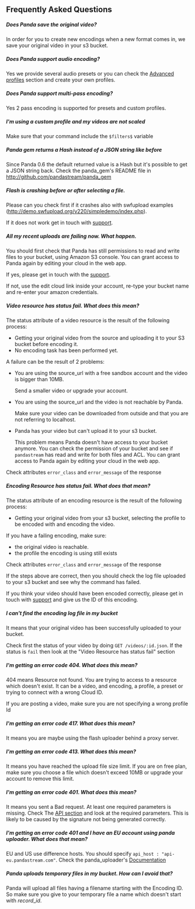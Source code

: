## Frequently Asked Questions

##### Does Panda save the original video?
In order for you to create new encodings when a new format comes in, we save your original video in your s3 bucket.

##### Does Panda support audio encoding?
Yes we provide several audio presets or you can check the [Advanced profiles](#encoding_profiles) section and create your own profiles.

##### Does Panda support multi-pass encoding?
Yes 2 pass encoding is supported for presets and custom profiles.

##### I'm using a custom profile and my videos are not scaled
Make sure that your command include the `$filters$` variable

##### Panda gem returns a Hash instead of a JSON string like before
Since Panda 0.6 the default returned value is a Hash but it's possible to get a JSON string back.
Check the panda\_gem's README file in <http://github.com/pandastream/panda_gem>

##### Flash is crashing before or after selecting a file.
Please can you check first if it crashes also with swfupload examples (http://demo.swfupload.org/v220/simpledemo/index.php).

If it does not work get in touch with [support](http://help.copper.io/collection/37-panda).

##### All my recent uploads are failing now. What happen.
You should first check that Panda has still permissions to read and write files to your bucket, using Amazon S3 console.
You can grant access to Panda again by editing your cloud in the web app.

If yes, please get in touch with the [support](http://help.copper.io/collection/37-panda).

If not, use the edit cloud link inside your account, re-type your bucket name and re-enter your amazon credentials.

##### Video resource has status fail. What does this mean?

The status attribute of a video resource is the result of the following process:

* Getting your original video from the source and uploading it to your S3 bucket before encoding it.
* No encoding task has been performed yet.

A failure can be the result of 2 problems:

* You are using the source_url with a free sandbox account and the video is bigger than 10MB.

  Send a smaller video or upgrade your account.

* You are using the source_url and the video is not reachable by Panda. 

  Make sure your video can be downloaded from outside and that you are not referring to localhost.

* Panda has your video but can't upload it to your s3 bucket. 

  This problem means Panda doesn't have access to your bucket anymore. 
  You can check the permission of your bucket and see if `pandastream` has read and write for both files and ACL.
  You can grant access to Panda again by editing your cloud in the web app.
  
Check attributes `error_class` and `error_message` of the response

##### Encoding Resource has status fail. What does that mean?

The status attribute of an encoding resource is the result of the following process:

* Getting your original video from your s3 bucket, selecting the profile to be encoded with and encoding the video.

If you have a failing encoding, make sure: 
* the original video is reachable.
* the profile the encoding is using still exists

Check attributes `error_class` and `error_message` of the response
  
If the steps above are correct, then you should check the log file uploaded to your s3 bucket and see why the command has failed.

If you think your video should have been encoded correctly, please get in touch with [support](http://help.copper.io/collection/37-panda) and give us the ID of this encoding.

##### I can't find the encoding log file in my bucket
It means that your original video has been successfully uploaded to your bucket.

Check first the status of your video by doing `GET /videos/:id.json`. If the status is `fail` then look at the "Video Resource has status fail" section

##### I'm getting an error code 404. What does this mean?
404 means Resource not found. You are trying to access to a resource which doesn't exist.
It can be a video, and encoding, a profile, a preset or trying to connect with a wrong Cloud ID.

If you are posting a video, make sure you are not specifying a wrong profile Id

##### I'm getting an error code 417. What does this mean?
It means you are maybe using the flash uploader behind a proxy server.

##### I'm getting an error code 413. What does this mean?
It means you have reached the upload file size limit. If you are on free plan, make sure you choose a file which doesn't exceed 10MB or upgrade your account to remove this limit.

##### I'm getting an error code 401. What does this mean?
It means you sent a Bad request. At least one required parameters is missing. Check The [API section](#api) and look at the required parameters. This is likely to be caused by the signature not being generated correctly.

##### I'm getting an error code 401 and I have an EU account using panda uploader. What does that mean?
EU and US use difference hosts. You should specify `api_host : "api-eu.pandastream.com"`. 
Check the panda\_uploader's [Documentation](#uploader)

##### Panda uploads temporary files in my bucket. How can I avoid that?
Panda will upload all files having a filename starting with the Encoding ID. So make sure you give to your temporary file a name which doesn't start with $record\_id$.
